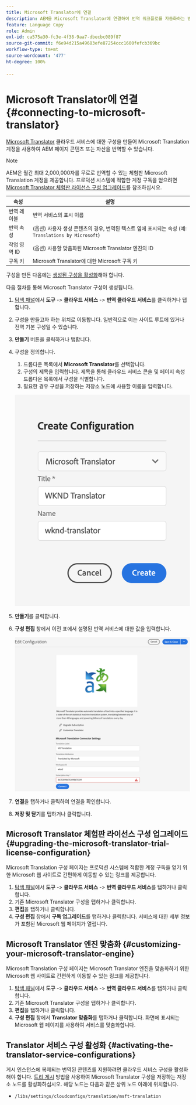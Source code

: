 ```yaml
---
title: Microsoft Translator에 연결
description: AEM을 Microsoft Translator에 연결하여 번역 워크플로를 자동화하는 방법에 대해 알아봅니다.
feature: Language Copy
role: Admin
exl-id: ca575a30-fc3e-4f38-9aa7-dbecbc089f87
source-git-commit: f6e94d215a49683efe87254ccc1600fefcb369bc
workflow-type: tm+mt
source-wordcount: '477'
ht-degree: 100%

---
```


# Microsoft Translator에 연결 {#connecting-to-microsoft-translator}

[Microsoft Translator](https://www.microsoft.com/en-us/translator/business/) 클라우드 서비스에 대한 구성을 만들어 Microsoft Translation 계정을 사용하여 AEM 페이지 콘텐츠 또는 자산을 번역할 수 있습니다.

>[!NOTE]
>
>AEM은 월간 최대 2,000,000자를 무료로 번역할 수 있는 체험판 Microsoft Translation 계정을 제공합니다. 프로덕션 시스템에 적합한 계정 구독을 얻으려면 [Microsoft Translator 체험판 라이선스 구성 업그레이드](#upgrading-the-microsoft-translator-trial-license-configuration)를 참조하십시오.

| 속성 | 설명 |
|---|---|
| 번역 레이블 | 번역 서비스의 표시 이름 |
| 번역 속성 | (옵션) 사용자 생성 콘텐츠의 경우, 번역된 텍스트 옆에 표시되는 속성 (예: `Translations by Microsoft`) |
| 작업 영역 ID | (옵션) 사용할 맞춤화된 Microsoft Translator 엔진의 ID |
| 구독 키 | Microsoft Translator에 대한 Microsoft 구독 키 |

구성을 만든 다음에는 [생성된 구성을 활성화](#activating-the-translator-service-configurations)해야 합니다.

다음 절차를 통해 Microsoft Translator 구성이 생성됩니다.

1. [탐색 패널](/help/sites-authoring/basic-handling.md#first-steps)에서 **도구** -> **클라우드 서비스** -> **번역 클라우드 서비스**&#x200B;를 클릭하거나 탭합니다.
1. 구성을 만들고자 하는 위치로 이동합니다. 일반적으로 이는 사이트 루트에 있거나 전역 기본 구성일 수 있습니다.
1. **만들기** 버튼을 클릭하거나 탭합니다.
1. 구성을 정의합니다.
   1. 드롭다운 목록에서 **Microsoft Translator**&#x200B;를 선택합니다.
   1. 구성의 제목을 입력합니다. 제목을 통해 클라우드 서비스 콘솔 및 페이지 속성 드롭다운 목록에서 구성을 식별합니다.
   1. 필요한 경우 구성을 저장하는 저장소 노드에 사용할 이름을 입력합니다.

   ![번역 구성 만들기](assets/create-translation-config.png)

1. **만들기**&#x200B;를 클릭합니다.
1. **구성 편집** 창에서 이전 표에서 설명된 번역 서비스에 대한 값을 입력합니다.

   ![번역 구성 편집](assets/edit-translation-config.png)

1. **연결**&#x200B;을 탭하거나 클릭하여 연결을 확인합니다.
1. **저장 및 닫기**&#x200B;를 탭하거나 클릭합니다.

## Microsoft Translator 체험판 라이선스 구성 업그레이드 {#upgrading-the-microsoft-translator-trial-license-configuration}

Microsoft Translation 구성 페이지는 프로덕션 시스템에 적합한 계정 구독을 얻기 위한 Microsoft 웹 사이트로 간편하게 이동할 수 있는 링크를 제공합니다.

1. [탐색 패널](/help/sites-authoring/basic-handling.md#first-steps)에서 **도구** -> **클라우드 서비스** -> **번역 클라우드 서비스**&#x200B;를 탭하거나 클릭합니다.
1. 기존 Microsoft Translator 구성을 탭하거나 클릭합니다.
1. **편집**&#x200B;을 탭하거나 클릭합니다.
1. **구성 편집** 창에서 **구독 업그레이드**&#x200B;를 탭하거나 클릭합니다. 서비스에 대한 세부 정보가 포함된 Microsoft 웹 페이지가 열립니다.

## Microsoft Translator 엔진 맞춤화 {#customizing-your-microsoft-translator-engine}

Microsoft Translation 구성 페이지는 Microsoft Translator 엔진을 맞춤화하기 위한 Microsoft 웹 사이트로 간편하게 이동할 수 있는 링크를 제공합니다.

1. [탐색 패널](/help/sites-authoring/basic-handling.md#first-steps)에서 **도구** -> **클라우드 서비스** -> **번역 클라우드 서비스**&#x200B;를 탭하거나 클릭합니다.
1. 기존 Microsoft Translator 구성을 탭하거나 클릭합니다.
1. **편집**&#x200B;을 탭하거나 클릭합니다.
1. **구성 편집** 창에서 **Translator 맞춤화**&#x200B;를 탭하거나 클릭합니다. 화면에 표시되는 Microsoft 웹 페이지를 사용하여 서비스를 맞춤화합니다.

## Translator 서비스 구성 활성화 {#activating-the-translator-service-configurations}

게시 인스턴스에 복제되는 번역된 콘텐츠를 지원하려면 클라우드 서비스 구성을 활성화해야 합니다. [트리 게시](/help/sites-authoring/publishing-pages.md#publishing-and-unpublishing-a-tree) 방법을 사용하여 Microsoft Translator 구성을 저장하는 저장소 노드를 활성화하십시오. 해당 노드는 다음과 같은 상위 노드 아래에 위치합니다.

* `/libs/settings/cloudconfigs/translation/msft-translation`
